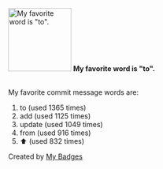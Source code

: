 <img src="https://github.com/my-badges/my-badges/blob/master/src/all-badges/favorite-word/favorite-word.png?raw=true" alt="My favorite word is &quot;to&quot;." title="My favorite word is &quot;to&quot;." width="128">
<strong>My favorite word is &quot;to&quot;.</strong>
<br><br>

My favorite commit message words are:

1. to (used 1365 times)
2. add (used 1125 times)
3. update (used 1049 times)
4. from (used 916 times)
5. :arrow_up: (used 832 times)


Created by <a href="https://github.com/my-badges/my-badges">My Badges</a>